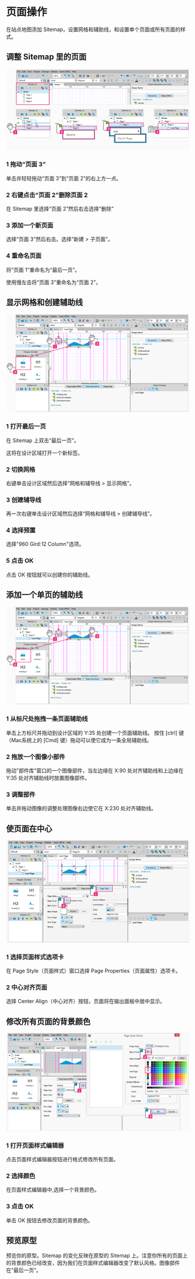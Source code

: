 # 页面操作

在站点地图添加 Sitemap，设置网格和辅助线，和设置单个页面或所有页面的样式。

## 调整 Sitemap 里的页面

![image](/images/workingwithpages1.png)

### 1 拖动“页面 3”
单击并轻轻拖动“页面 3”到“页面 2”的右上方一点。

### 2 右键点击“页面 2”删除页面 2
在 Sitemap 里选择“页面 2”然后右击选择“删除”

### 3 添加一个新页面
选择“页面 3”然后右击。选择“新建 > 子页面”。

### 4 重命名页面
将“页面 1”重命名为“最后一页”。  

使用慢左击将“页面 3”重命名为“页面 2”。

## 显示网格和创建辅助线

![image](/images/workingwithpages2.png)

### 1 打开最后一页
在 Sitemap 上双击“最后一页”。  

这将在设计区域打开一个新标签。

### 2 切换网格
右键单击设计区域然后选择“网格和辅导线 > 显示网格”。

### 3 创建辅导线
再一次右键单击设计区域然后选择“网格和辅导线 > 创建辅导线”。

### 4 选择预置
选择"960 Gird:12 Column"选项。

### 5 点击 OK 
点击 OK 按钮就可以创建你的辅助线。

## 添加一个单页的辅助线

![image](/images/workingwithpages3.png)

### 1 从标尺处拖拽一条页面辅助线
单击上方标尺并拖动到设计区域的 Y:35 处创建一个页面辅助线。
按住 [ctrl] 键（Mac系统上的 [Cmd] 键）拖动可以使它成为一条全局辅助线。


### 2 拖放一个图像小部件
拖动"部件库"窗口的一个图像部件，当左边缘在 X:90 处对齐辅助线和上边缘在 Y:35 处对齐辅助线时放置图像部件。

### 3 调整部件
单击并拖动图像的调整处理图像右边使它在 X:230 处对齐辅助线。

## 使页面在中心

![image](/images/workingwithpages4.png)

### 1 选择页面样式选项卡

在 Page Style（页面样式）窗口选择 Page Properties（页面属性）选项卡。

### 2 中心对齐页面
选择 Center Align（中心对齐）按钮，页面将在输出面板中居中显示。

## 修改所有页面的背景颜色

![image](/images/workingwithpages5.png)

### 1 打开页面样式编辑器
点击页面样式编辑器按钮进行格式修改所有页面。

### 2 选择颜色
在页面样式编辑器中,选择一个背景颜色。

### 3 点击 OK 
单击 OK 按钮去修改页面的背景颜色。

## 预览原型
预览你的原型。Sitemap 的变化反映在原型的 Sitemap 上。注意你所有的页面上的背景颜色已经改变，因为我们在页面样式编辑器改变了默认风格。图像部件在“最后一页”。